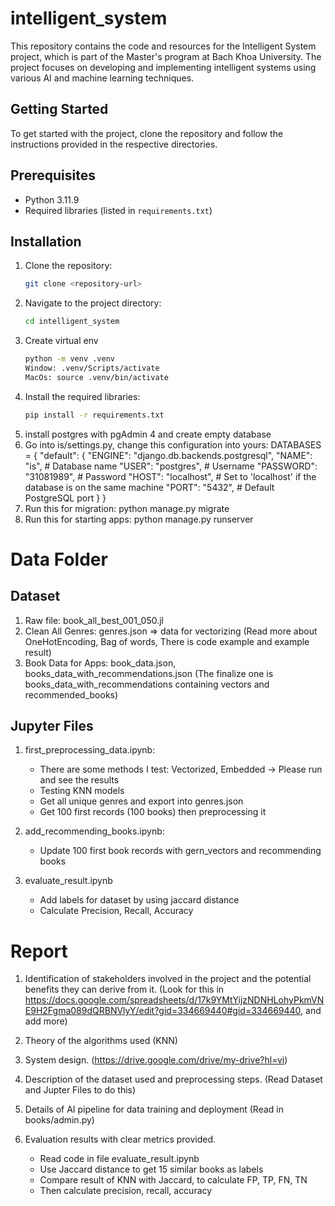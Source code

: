 # intelligent_system

This repository contains the code and resources for the Intelligent System project, which is part of the Master's program at Bach Khoa University. The project focuses on developing and implementing intelligent systems using various AI and machine learning techniques.

## Getting Started

To get started with the project, clone the repository and follow the instructions provided in the respective directories.

## Prerequisites

- Python 3.11.9
- Required libraries (listed in `requirements.txt`)

## Installation

1. Clone the repository:
   ```sh
   git clone <repository-url>
   ```
2. Navigate to the project directory:
   ```sh
   cd intelligent_system
   ```
3. Create virtual env
   ```sh
   python -m venv .venv
   Window: .venv/Scripts/activate
   MacOs: source .venv/bin/activate
   ```
4. Install the required libraries:
   ```sh
   pip install -r requirements.txt
   ```
5. install postgres with pgAdmin 4 and create empty database
6. Go into is/settings.py, change this configuration into yours:
   DATABASES = {
   "default": {
   "ENGINE": "django.db.backends.postgresql",
   "NAME": "is", # Database name
   "USER": "postgres", # Username
   "PASSWORD": "31081989", # Password
   "HOST": "localhost", # Set to 'localhost' if the database is on the same machine
   "PORT": "5432", # Default PostgreSQL port
   }
   }
7. Run this for migration: python manage.py migrate
8. Run this for starting apps: python manage.py runserver

# Data Folder

## Dataset

1. Raw file: book_all_best_001_050.jl
2. Clean All Genres: genres.json => data for vectorizing (Read more about OneHotEncoding, Bag of words, There is code example and example result)
3. Book Data for Apps: book_data.json, books_data_with_recommendations.json (The finalize one is books_data_with_recommendations containing vectors and recommended_books)

## Jupyter Files

1. first_preprocessing_data.ipynb:

   - There are some methods I test: Vectorized, Embedded -> Please run and see the results
   - Testing KNN models
   - Get all unique genres and export into genres.json
   - Get 100 first records (100 books) then preprocessing it

2. add_recommending_books.ipynb:

   - Update 100 first book records with gern_vectors and recommending books

3. evaluate_result.ipynb
   - Add labels for dataset by using jaccard distance
   - Calculate Precision, Recall, Accuracy

# Report

1. Identification of stakeholders involved in the project and the potential benefits they can derive from it.
   (Look for this in https://docs.google.com/spreadsheets/d/17k9YMtYijzNDNHLohyPkmVNE9H2Fgma089dQRBNVlyY/edit?gid=334669440#gid=334669440, and add more)

2. Theory of the algorithms used
   (KNN)

3. System design.
   (https://drive.google.com/drive/my-drive?hl=vi)

4. Description of the dataset used and preprocessing steps.
   (Read Dataset and Jupter Files to do this)

5. Details of AI pipeline for data training and deployment
   (Read in books/admin.py)

6. Evaluation results with clear metrics provided.
   - Read code in file evaluate_result.ipynb
   - Use Jaccard distance to get 15 similar books as labels
   - Compare result of KNN with Jaccard, to calculate FP, TP, FN, TN
   - Then calculate precision, recall, accuracy
